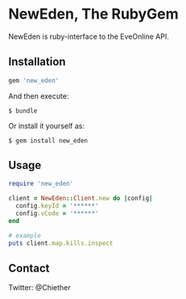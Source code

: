 # NewEden, The RubyGem

NewEden is ruby-interface to the EveOnline API.

## Installation

```ruby
gem 'new_eden'
```

And then execute:

    $ bundle

Or install it yourself as:

    $ gem install new_eden

## Usage

```ruby
require 'new_eden'

client = NewEden::Client.new do |config|
  config.keyId = '******'
  config.vCode = '******'
end

# example
puts client.map.kills.inspect

```

## Contact
Twitter: @Chiether

